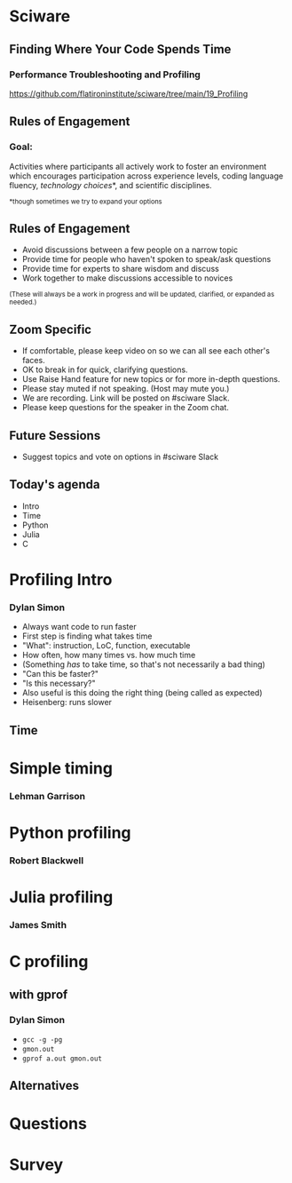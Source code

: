 # Sciware

## Finding Where Your Code Spends Time
### Performance Troubleshooting and Profiling

https://github.com/flatironinstitute/sciware/tree/main/19_Profiling


## Rules of Engagement

### Goal:

Activities where participants all actively work to foster an environment which encourages participation across experience levels, coding language fluency, *technology choices*\*, and scientific disciplines.

<small>\*though sometimes we try to expand your options</small>


## Rules of Engagement

- Avoid discussions between a few people on a narrow topic
- Provide time for people who haven't spoken to speak/ask questions
- Provide time for experts to share wisdom and discuss
- Work together to make discussions accessible to novices

<small>
(These will always be a work in progress and will be updated, clarified, or expanded as needed.)
</small>


## Zoom Specific

- If comfortable, please keep video on so we can all see each other's faces.
- OK to break in for quick, clarifying questions.
- Use Raise Hand feature for new topics or for more in-depth questions.
- Please stay muted if not speaking. (Host may mute you.)
- We are recording. Link will be posted on #sciware Slack.
- Please keep questions for the speaker in the Zoom chat.


## Future Sessions

- Suggest topics and vote on options in #sciware Slack


## Today's agenda

- Intro
- Time
- Python
- Julia
- C



# Profiling Intro

### Dylan Simon

- Always want code to run faster
- First step is finding what takes time
- "What": instruction, LoC, function, executable
- How often, how many times vs. how much time
- (Something *has* to take time, so that's not necessarily a bad thing)
- "Can this be faster?"
- "Is this necessary?"
- Also useful is this doing the right thing (being called as expected)
- Heisenberg: runs slower


## Time



# Simple timing

### Lehman Garrison



# Python profiling

### Robert Blackwell



# Julia profiling

### James Smith



# C profiling

## with gprof

### Dylan Simon

- `gcc -g -pg`
- `gmon.out`
- `gprof a.out gmon.out`


## Alternatives


# Questions


# Survey

